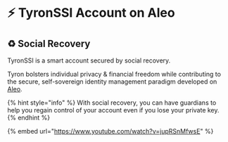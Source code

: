 # :zap: TyronSSI Account on Aleo

## :recycle: Social Recovery

TyronSSI is a smart account secured by social recovery.

Tyron bolsters individual privacy & financial freedom while contributing to the secure, self-sovereign identity management paradigm developed on [Aleo](https://aleo.org).

{% hint style="info" %}
With social recovery, you can have guardians to help you regain control of your account even if you lose your private key.
{% endhint %}

{% embed url="https://www.youtube.com/watch?v=jupRSnMfwsE" %}
